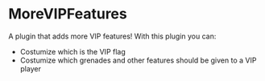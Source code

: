 # MoreVIPFeatures

A plugin that adds more VIP features!
With this plugin you can:
 - Costumize which is the VIP flag
 - Costumize which grenades and other features should be given to a VIP player
 